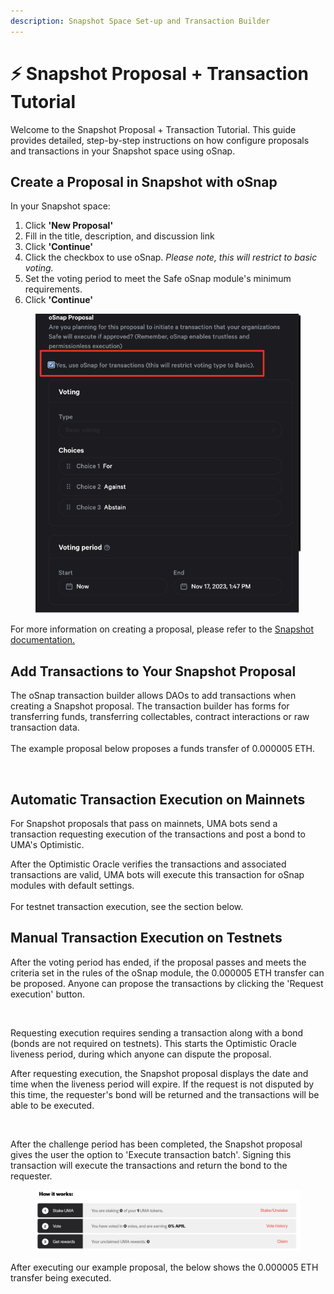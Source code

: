 ```yaml
---
description: Snapshot Space Set-up and Transaction Builder
---
```


# ⚡ Snapshot Proposal + Transaction Tutorial

Welcome to the Snapshot Proposal + Transaction Tutorial. This guide provides detailed, step-by-step instructions on how configure proposals and transactions in your Snapshot space using oSnap.&#x20;

## Create a Proposal in Snapshot with oSnap

In your Snapshot space:

1. Click **'New Proposal'**
2. Fill in the title, description, and discussion link
3. Click **'Continue'**
4. Click the checkbox to use oSnap. _Please note, this will restrict to basic voting._
5. Set the voting period to meet the Safe oSnap module's minimum requirements.
6. Click **'Continue'**

<figure><img src="../../.gitbook/assets/Screenshot 2023-11-14 at 1.48.32 PM.png" alt="" width="474"><figcaption></figcaption></figure>

For more information on creating a proposal, please refer to the [Snapshot documentation. ](https://docs.snapshot.org/user-guides/proposals/create)

## Add Transactions to Your Snapshot Proposal

The oSnap transaction builder allows DAOs to add transactions when creating a Snapshot proposal. The transaction builder has forms for transferring funds, transferring collectables, contract interactions or raw transaction data.\
\
The example proposal below proposes a funds transfer of 0.000005 ETH.

<figure><img src="../../.gitbook/assets/image (14).png" alt=""><figcaption></figcaption></figure>

## Automatic Transaction Execution on Mainnets

For Snapshot proposals that pass on mainnets, UMA bots send a transaction requesting execution of the transactions and post a bond to UMA's Optimistic.&#x20;

After the Optimistic Oracle verifies the transactions and associated transactions are valid, UMA bots will execute this transaction for oSnap modules with default settings. \
\
For testnet transaction execution, see the section below.

## Manual Transaction Execution on Testnets

After the voting period has ended, if the proposal passes and meets the criteria set in the rules of the oSnap module, the 0.000005 ETH transfer can be proposed. Anyone can propose the transactions by clicking the 'Request execution' button.&#x20;



<figure><img src="../../.gitbook/assets/image (3) (2) (1).png" alt=""><figcaption></figcaption></figure>

Requesting execution requires sending a transaction along with a bond (bonds are not required on testnets). This starts the Optimistic Oracle liveness period, during which anyone can dispute the proposal.&#x20;

After requesting execution, the Snapshot proposal displays the date and time when the liveness period will expire. If the request is not disputed by this time, the requester's bond will be returned and the transactions will be able to be executed.

<figure><img src="../../.gitbook/assets/image (12).png" alt=""><figcaption></figcaption></figure>

After the challenge period has been completed, the Snapshot proposal gives the user the option to 'Execute transaction batch'. Signing this transaction will execute the transactions and return the bond to the requester.

<figure><img src="../../.gitbook/assets/image (2).png" alt=""><figcaption></figcaption></figure>

After executing our example proposal, the below shows the 0.000005 ETH transfer being executed.

<figure><img src="../../.gitbook/assets/image (2) (1).png" alt=""><figcaption></figcaption></figure>
